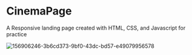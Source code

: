 # CinemaPage
 A Responsive landing page created with HTML, CSS, and Javascript for practice
 
![156906246-3b6cd373-9bf0-43dc-bd57-e49079956578](https://user-images.githubusercontent.com/75345773/157086145-016337ab-3e36-4528-83a2-35c8e6964a0a.png)
